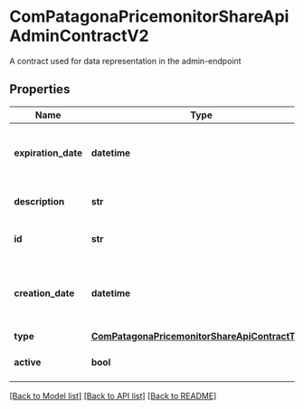 # ComPatagonaPricemonitorShareApiAdminContractV2

A contract used for data representation in the admin-endpoint
## Properties
Name | Type | Description | Notes
------------ | ------------- | ------------- | -------------
**expiration_date** | **datetime** | The date and time the contract expires | [optional] 
**description** | **str** | The contract&#39;s description | 
**id** | **str** | The id of the contract | 
**creation_date** | **datetime** | The date and time the contract was created | 
**type** | [**ComPatagonaPricemonitorShareApiContractType**](ComPatagonaPricemonitorShareApiContractType.md) |  | 
**active** | **bool** | The contract-status | 

[[Back to Model list]](../README.md#documentation-for-models) [[Back to API list]](../README.md#documentation-for-api-endpoints) [[Back to README]](../README.md)


